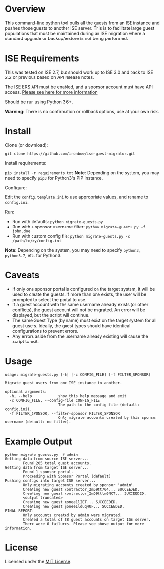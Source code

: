 # Overview
This command-line python tool pulls all the guests from an ISE instance and pushes those guests to another ISE server. This is to facilitate large guest populations that must be maintained during an ISE migration where a standard upgrade or backup/restore is not being performed. 

# ISE Requirements
This was tested on ISE 2.7, but should work up to ISE 3.0 and back to ISE 2.2 or previous based on API release notes.

The ISE ERS API must be enabled, and a sponsor account must have API access. [Please see here for more information](https://community.cisco.com/t5/security-documents/ise-guest-sponsor-api-tips-amp-tricks/ta-p/3636773).

Should be run using Python 3.6+.

**Warning**: There is no confirmation or rollback options, use at your own risk.

# Install
Clone (or download):  

`git clone https://github.com/ironbow/ise-guest-migrator.git`

Install requirements: 

`pip install -r requirements.txt`
**Note**: Depending on the system, you may need to specify `pip3` for Python3's PIP instance.

Configure: 

Edit the `config.template.ini` to use appropriate values, and rename to `config.ini`.

Run:

* Run with defaults: `python migrate-guests.py`
* Run with a sponsor username filter: `python migrate-guests.py -f john.doe`
* Run with custom config file: `python migrate-guests.py -c /path/to/my/config.ini`

**Note**: Depending on the system, you may need to specify `python3`, `python3.7`, etc. for Python3.

# Caveats

* If only one sponsor portal is configured on the target system, it will be used to create the guests. If more than one exists, the user will be prompted to select the portal to use.
* If a guest account with the same username already exists (or other conflicts), the guest account will not be migrated. An error will be displayed, but the script will continue.
* The same Guest Type (by name) must exist on the target system for all guest users. Ideally, the guest types should have identical configurations to prevent errors.
* Any errors aside from the username already existing will cause the script to exit.

# Usage
```
usage: migrate-guests.py [-h] [-c CONFIG_FILE] [-f FILTER_SPONSOR]

Migrate guest users from one ISE instance to another.

optional arguments:
  -h, --help            show this help message and exit
  -c CONFIG_FILE, --config-file CONFIG_FILE
                        The path to the config file (default: config.ini).
  -f FILTER_SPONSOR, --filter-sponsor FILTER_SPONSOR
                        Only migrate accounts created by this sponsor username (default: no filter).
```
# Example Output
```
python migrate-guests.py -f admin
Getting data from source ISE server...
        Found 205 total guest accounts.
Getting data from target ISE server...
        Found 1 sponsor portal.
        Proceeding with Sponsor Portal (default)
Pushing configs into target ISE server...
        Only migrating accounts created by sponsor 'admin'.
        Creating new guest contractor_2m59tt704... SUCCEEDED.
        Creating new guest contractor_2m59ttlm8NCT... SUCCEEDED.
        <output truncated>
        Creating new guest gonee1lIET... SUCCEEDED.
        Creating new guest gonee1lduq4UF... SUCCEEDED.
FINAL REPORT:
        Only accounts created by admin were migrated.
        Created a total of 88 guest accounts on target ISE server.
        There were 0 failures. Please see above output for more information.
```

# License
Licensed under the [MIT License](https://choosealicense.com/licenses/mit/).